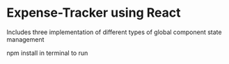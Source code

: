 # Expense-Tracker using React

Includes three implementation of different types of global component state management

npm install in terminal to run 
